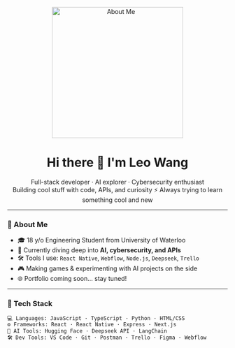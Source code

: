 <!-- README.md -->

<p align="center">
  <img src="https://media.giphy.com/media/v1.Y2lkPTc5MGI3NjExOXdkYXRxYmxjOTlndnRtY3U4YWppdGd5OHNycG5qdXFwcmxocXprZCZlcD12MV9naWZzX3NlYXJjaCZjdD1n/l0MYt5jPR6QX5pnqM/giphy.gif" alt="About Me" width="300"/>
</p>

<h1 align="center">Hi there 👋 I'm Leo Wang</h1>

<p align="center">
  Full-stack developer · AI explorer · Cybersecurity enthusiast<br>
  Building cool stuff with code, APIs, and curiosity ⚡
  Always trying to learn something cool and new
</p>

---

### 🚀 About Me

- 🎓 18 y/o Engineering Student from University of Waterloo
- 🧠 Currently diving deep into **AI, cybersecurity, and APIs**
- 🛠️ Tools I use: `React Native`, `Webflow`, `Node.js`, `Deepseek`, `Trello`
- 🎮 Making games & experimenting with AI projects on the side
- 🌐 Portfolio coming soon... stay tuned!

---

### 🧰 Tech Stack

```bash
💻 Languages: JavaScript · TypeScript · Python · HTML/CSS
⚙️ Frameworks: React · React Native · Express · Next.js
🧠 AI Tools: Hugging Face · Deepseek API · LangChain
🛠️ Dev Tools: VS Code · Git · Postman · Trello · Figma · Webflow
